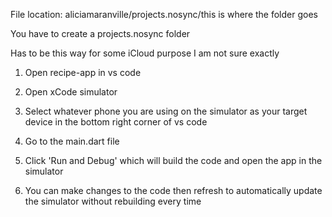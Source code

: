 File location: aliciamaranville/projects.nosync/this is where the folder goes

You have to create a projects.nosync folder

Has to be this way for some iCloud purpose I am not sure exactly

1. Open recipe-app in vs code

2. Open xCode simulator

3. Select whatever phone you are using on the simulator as your target device in the bottom right corner of vs code

4. Go to the main.dart file

5. Click 'Run and Debug' which will build the code and open the app in the simulator

6. You can make changes to the code then refresh to automatically update the simulator without rebuilding every time
